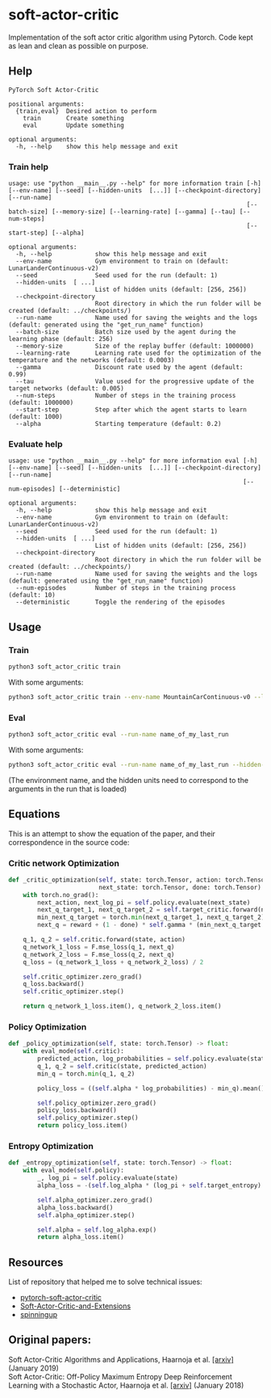 # soft-actor-critic

Implementation of the soft actor critic algorithm using Pytorch. Code kept as lean and clean
as possible on purpose.

## Help

```
PyTorch Soft Actor-Critic

positional arguments:
  {train,eval}  Desired action to perform
    train       Create something
    eval        Update something

optional arguments:
  -h, --help    show this help message and exit
```

### Train help

```
usage: use "python __main__.py --help" for more information train [-h] [--env-name] [--seed] [--hidden-units  [...]] [--checkpoint-directory] [--run-name]
                                                                  [--batch-size] [--memory-size] [--learning-rate] [--gamma] [--tau] [--num-steps]
                                                                  [--start-step] [--alpha]

optional arguments:
  -h, --help            show this help message and exit
  --env-name            Gym environment to train on (default: LunarLanderContinuous-v2)
  --seed                Seed used for the run (default: 1)
  --hidden-units  [ ...]
                        List of hidden units (default: [256, 256])
  --checkpoint-directory
                        Root directory in which the run folder will be created (default: ../checkpoints/)
  --run-name            Name used for saving the weights and the logs (default: generated using the "get_run_name" function)
  --batch-size          Batch size used by the agent during the learning phase (default: 256)
  --memory-size         Size of the replay buffer (default: 1000000)
  --learning-rate       Learning rate used for the optimization of the temperature and the networks (default: 0.0003)
  --gamma               Discount rate used by the agent (default: 0.99)
  --tau                 Value used for the progressive update of the target networks (default: 0.005)
  --num-steps           Number of steps in the training process (default: 1000000)
  --start-step          Step after which the agent starts to learn (default: 1000)
  --alpha               Starting temperature (default: 0.2)
```

### Evaluate help

```
usage: use "python __main__.py --help" for more information eval [-h] [--env-name] [--seed] [--hidden-units  [...]] [--checkpoint-directory] [--run-name]
                                                                 [--num-episodes] [--deterministic]

optional arguments:
  -h, --help            show this help message and exit
  --env-name            Gym environment to train on (default: LunarLanderContinuous-v2)
  --seed                Seed used for the run (default: 1)
  --hidden-units  [ ...]
                        List of hidden units (default: [256, 256])
  --checkpoint-directory
                        Root directory in which the run folder will be created (default: ../checkpoints/)
  --run-name            Name used for saving the weights and the logs (default: generated using the "get_run_name" function)
  --num-episodes        Number of steps in the training process (default: 10)
  --deterministic       Toggle the rendering of the episodes
```

## Usage

### Train

```bash
python3 soft_actor_critic train
```

With some arguments:
```bash
python3 soft_actor_critic train --env-name MountainCarContinuous-v0 --learning-rate 0.001
```

### Eval

```bash
python3 soft_actor_critic eval --run-name name_of_my_last_run
```

With some arguments:
```bash
python3 soft_actor_critic eval --run-name name_of_my_last_run --hidden-units 512 512 --seed 2
```
(The environment name, and the hidden units need to correspond to the arguments in the run that is loaded)

## Equations

This is an attempt to show the equation of the paper, and their correspondence in the source code:

### Critic network Optimization

```python
def _critic_optimization(self, state: torch.Tensor, action: torch.Tensor, reward: torch.Tensor,
                         next_state: torch.Tensor, done: torch.Tensor) -> Tuple[float, float]:
    with torch.no_grad():
        next_action, next_log_pi = self.policy.evaluate(next_state)
        next_q_target_1, next_q_target_2 = self.target_critic.forward(next_state, next_action)
        min_next_q_target = torch.min(next_q_target_1, next_q_target_2)
        next_q = reward + (1 - done) * self.gamma * (min_next_q_target - self.alpha * next_log_pi)

    q_1, q_2 = self.critic.forward(state, action)
    q_network_1_loss = F.mse_loss(q_1, next_q)
    q_network_2_loss = F.mse_loss(q_2, next_q)
    q_loss = (q_network_1_loss + q_network_2_loss) / 2

    self.critic_optimizer.zero_grad()
    q_loss.backward()
    self.critic_optimizer.step()

    return q_network_1_loss.item(), q_network_2_loss.item()
```

### Policy Optimization 

```python
def _policy_optimization(self, state: torch.Tensor) -> float:
    with eval_mode(self.critic):
        predicted_action, log_probabilities = self.policy.evaluate(state)
        q_1, q_2 = self.critic(state, predicted_action)
        min_q = torch.min(q_1, q_2)

        policy_loss = ((self.alpha * log_probabilities) - min_q).mean()

        self.policy_optimizer.zero_grad()
        policy_loss.backward()
        self.policy_optimizer.step()
        return policy_loss.item()
```

### Entropy Optimization 

```python
def _entropy_optimization(self, state: torch.Tensor) -> float:
    with eval_mode(self.policy):
        _, log_pi = self.policy.evaluate(state)
        alpha_loss = -(self.log_alpha * (log_pi + self.target_entropy).detach()).mean()

        self.alpha_optimizer.zero_grad()
        alpha_loss.backward()
        self.alpha_optimizer.step()

        self.alpha = self.log_alpha.exp()
        return alpha_loss.item()
```



## Resources

List of repository that helped me to solve technical issues:
- [pytorch-soft-actor-critic](https://github.com/pranz24/pytorch-soft-actor-critic) 
- [Soft-Actor-Critic-and-Extensions](https://github.com/BY571/Soft-Actor-Critic-and-Extensions) 
- [spinningup](https://github.com/openai/spinningup) 

## Original papers:

Soft Actor-Critic Algorithms and Applications, Haarnoja et al. [[arxiv]](https://arxiv.org/abs/1812.05905v2) (January 2019)   
Soft Actor-Critic: Off-Policy Maximum Entropy Deep Reinforcement Learning with a Stochastic Actor, Haarnoja et al. [[arxiv]](https://arxiv.org/abs/1801.01290) (January 2018)
